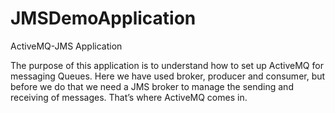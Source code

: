 # JMSDemoApplication

ActiveMQ-JMS Application

The purpose of this application is to understand how to set up ActiveMQ for messaging Queues. Here we have used broker, producer and consumer, but before we do that we need a JMS broker to manage the sending and receiving of messages. That’s where ActiveMQ comes in.
